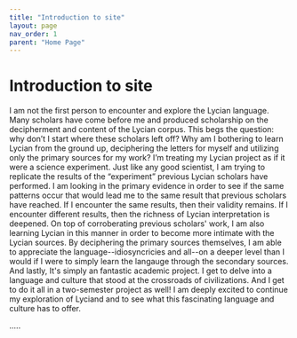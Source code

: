 ```yaml
---
title: "Introduction to site"
layout: page
nav_order: 1
parent: "Home Page"
---
```


# Introduction to site 

I am not the first person to encounter and explore the Lycian language. Many scholars have come before me and produced scholarship on the decipherment and content of the Lycian corpus. This begs the question: why don’t I start where these scholars left off? Why am I bothering to learn Lycian from the ground up, deciphering the letters for myself and utilizing only the primary sources for my work? I’m treating my Lycian project as if it were a science experiment. Just like any good scientist, I am trying to replicate the results of the “experiment” previous Lycian scholars have performed. I am looking in the primary evidence in order to see if the same patterns occur that would lead me to the same result that previous scholars have reached. If I encounter the same results, then their validity remains. If I encounter different results, then the richness of Lycian interpretation is deepened. On top of corroberating previous scholars' work, I am also learning Lycian in this manner in order to become more intimate with the Lycian sources. By deciphering the primary sources themselves, I am able to appreciate the language--idiosyncricies and all--on a deeper level than I would if I were to simply learn the langauge through the secondary sources. And lastly, It's simply an fantastic academic project. I get to delve into a language and culture that stood at the crossroads of civilizations. And I get to do it all in a two-semester project as well! I am deeply excited to continue my exploration of Lyciand and to see what this fascinating language and culture has to offer.


.....
